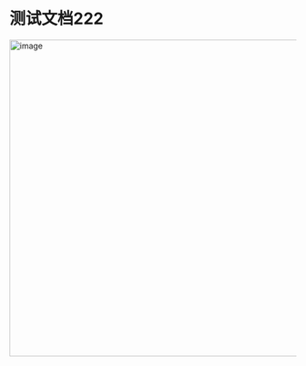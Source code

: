 # 测试文档222
<img width="555" alt="image" src="https://github.com/mybricks/designer-spa/assets/18278955/53b46cc4-e0db-49ee-a6c3-362a86addd36">
